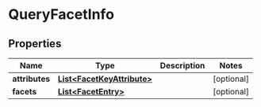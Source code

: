 
# QueryFacetInfo

## Properties
Name | Type | Description | Notes
------------ | ------------- | ------------- | -------------
**attributes** | [**List&lt;FacetKeyAttribute&gt;**](FacetKeyAttribute.md) |  |  [optional]
**facets** | [**List&lt;FacetEntry&gt;**](FacetEntry.md) |  |  [optional]



